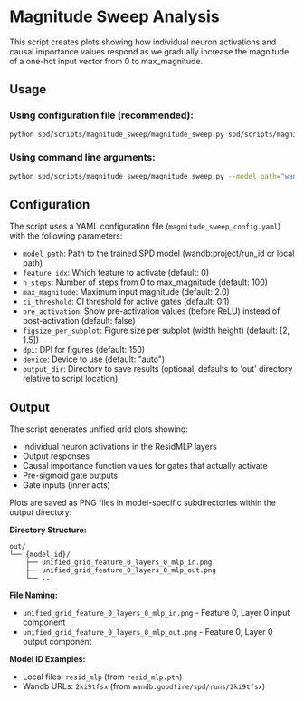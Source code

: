 # Magnitude Sweep Analysis

This script creates plots showing how individual neuron activations and causal importance values respond as we gradually increase the magnitude of a one-hot input vector from 0 to max_magnitude.

## Usage

### Using configuration file (recommended):
```bash
python spd/scripts/magnitude_sweep/magnitude_sweep.py spd/scripts/magnitude_sweep/magnitude_sweep_config.yaml
```

### Using command line arguments:
```bash
python spd/scripts/magnitude_sweep/magnitude_sweep.py --model_path="wandb:goodfire/spd/runs/2ki9tfsx" --feature_idx=0 --n_steps=100 --max_magnitude=2.0
```

## Configuration

The script uses a YAML configuration file (`magnitude_sweep_config.yaml`) with the following parameters:

- `model_path`: Path to the trained SPD model (wandb:project/run_id or local path)
- `feature_idx`: Which feature to activate (default: 0)
- `n_steps`: Number of steps from 0 to max_magnitude (default: 100)
- `max_magnitude`: Maximum input magnitude (default: 2.0)
- `ci_threshold`: CI threshold for active gates (default: 0.1)
- `pre_activation`: Show pre-activation values (before ReLU) instead of post-activation (default: false)
- `figsize_per_subplot`: Figure size per subplot (width height) (default: [2, 1.5])
- `dpi`: DPI for figures (default: 150)
- `device`: Device to use (default: "auto")
- `output_dir`: Directory to save results (optional, defaults to 'out' directory relative to script location)

## Output

The script generates unified grid plots showing:
- Individual neuron activations in the ResidMLP layers
- Output responses
- Causal importance function values for gates that actually activate
- Pre-sigmoid gate outputs
- Gate inputs (inner acts)

Plots are saved as PNG files in model-specific subdirectories within the output directory:

**Directory Structure:**
```
out/
└── {model_id}/
    ├── unified_grid_feature_0_layers_0_mlp_in.png
    ├── unified_grid_feature_0_layers_0_mlp_out.png
    └── ...
```

**File Naming:**
- `unified_grid_feature_0_layers_0_mlp_in.png` - Feature 0, Layer 0 input component
- `unified_grid_feature_0_layers_0_mlp_out.png` - Feature 0, Layer 0 output component

**Model ID Examples:**
- Local files: `resid_mlp` (from `resid_mlp.pth`)
- Wandb URLs: `2ki9tfsx` (from `wandb:goodfire/spd/runs/2ki9tfsx`)
